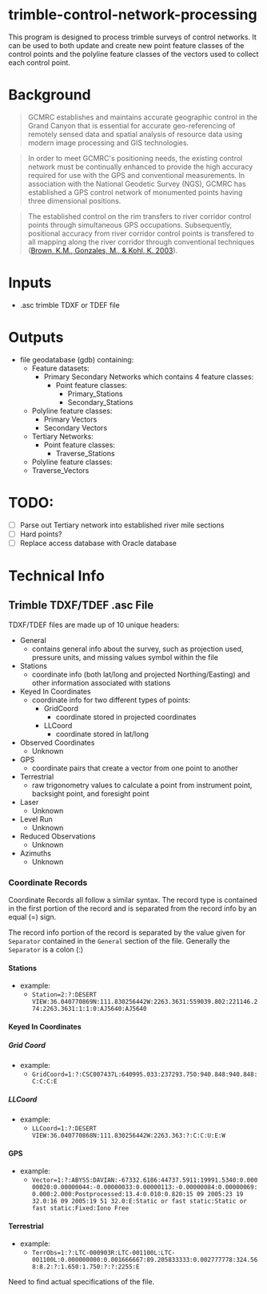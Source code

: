# trimble-control-network-processing

This program is designed to process trimble surveys of control networks.
It can be used to both update and create new point feature classes of the control points
and the polyline feature classes of the vectors used to collect each control point.

# Background

> GCMRC establishes and maintains accurate geographic control in the Grand Canyon that is essential for
accurate geo-referencing of remotely sensed data and spatial analysis of resource data using modern
image processing and GIS technologies.

> In order to meet GCMRC's positioning needs, the existing control network must be continually enhanced to 
provide the high accuracy required for use with the GPS and conventional measurements. In association
with the National Geodetic Survey (NGS), GCMRC has established a GPS control network of monumented
points having three dimensional positions.

> The established control on the rim transfers to river corridor control points through simultaneous GPS
occupations. Subsequently, positional accuracy from river corridor control points is transfered to all
mapping along the river corridor through conventional 
techniques ([Brown, K.M., Gonzales, M., & Kohl, K. 2003](http://www.gcmrc.gov/library/posters_delme/Q12003/controlposter.pdf)).


# Inputs

 - .asc trimble TDXF or TDEF file
 
# Outputs
  - file geodatabase (gdb) containing: 
    - Feature datasets: 
      - Primary Secondary Networks which contains 4 feature classes:
        - Point feature classes:	 
	      - Primary_Stations
	      - Secondary_Stations	   
	- Polyline feature classes:	   
      - Primary Vectors
      - Secondary Vectors	   
    - Tertiary Networks:
	  - Point feature classes:
	    - Traverse_Stations	  
	- Polyline feature classes:	 
	 - Traverse_Vectors 

# TODO:
  - [ ] Parse out Tertiary network into established river mile sections
  - [ ] Hard points?
  - [ ] Replace access database with Oracle database

# Technical Info

## Trimble TDXF/TDEF .asc File

TDXF/TDEF files are made up of 10 unique headers:
  
  - General
    - contains general info about the survey, such as projection used, pressure units, and missing values symbol within the file
  - Stations
    - coordinate info (both lat/long and projected Northing/Easting) and other information associated with stations
  -	Keyed In Coordinates
    - coordinate info for two different types of points:
	  - GridCoord
	    - coordinate stored in projected coordinates
	  - LLCoord
	    - coordinate stored in lat/long
  - Observed Coordinates
    - Unknown
  - GPS
    - coordinate pairs that create a vector from one point to another
  - Terrestrial
    - raw trigonometry values to calculate a point from instrument point, backsight point, and foresight point
  - Laser
    - Unknown
  - Level Run
    - Unknown
  - Reduced Observations
    - Unknown
  - Azimuths
    - Unknown

### Coordinate Records

Coordinate Records all follow a similar syntax. The record type is contained in the first portion of the record
and is separated from the record info by an equal (=) sign. 

The record info portion of the record is separated by the value given for `Separator` contained in the `General`
section of the file. Generally the `Separator` is a colon (:)

#### Stations

  - example:
    - `Station=2:?:DESERT VIEW:36.040770869N:111.830256442W:2263.3631:559039.802:221146.274:2263.3631:1:1:0:AJ5640:AJ5640`

#### Keyed In Coordinates

##### Grid Coord

  - example:
    - `GridCoord=1:?:CSC007437L:640995.033:237293.750:940.848:940.848:C:C:C:E`

##### LLCoord

  - example:
    - `LLCoord=1:?:DESERT VIEW:36.040770868N:111.830256442W:2263.363:?:C:C:U:E:W`
	
#### GPS

  - example:
    - `Vector=1:?:ABYSS:DAVIAN:-67332.6186:44737.5911:19991.5340:0.00000020:0.00000044:-0.00000033:0.00000113:-0.00000084:0.00000069:0.000:2.000:Postprocessed:13.4:0.010:0.820:15 09 2005:23 19 32.0:16 09 2005:19 51 32.0:E:Static or fast static:Static or fast static:Fixed:Iono Free`
  
#### Terrestrial

  - example:
    - `TerrObs=1:?:LTC-000903R:LTC-001100L:LTC-001100L:0.000000000:0.001666667:89.205833333:0.002777778:324.568:8.2:?:1.650:1.750:?:?:2255:E`

	
Need to find actual specifications of the file.
	

